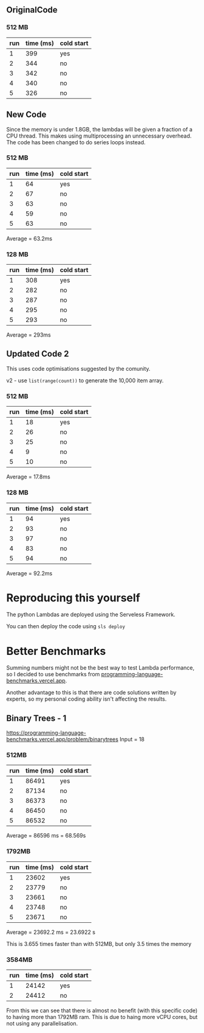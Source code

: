## OriginalCode

### 512 MB

| run | time (ms) | cold start |
| --- | --------- | ---------- |
| 1   | 399       | yes        |
| 2   | 344       | no         |
| 3   | 342       | no         |
| 4   | 340       | no         |
| 5   | 326       | no         |

## New Code

Since the memory is under 1.8GB, the lambdas will be given a fraction of a CPU thread. This makes using multiprocessing an unnecessary overhead. The code has been changed to do series loops instead.

### 512 MB

| run | time (ms) | cold start |
| --- | --------- | ---------- |
| 1   | 64        | yes        |
| 2   | 67        | no         |
| 3   | 63        | no         |
| 4   | 59        | no         |
| 5   | 63        | no         |

Average = 63.2ms

### 128 MB

| run | time (ms) | cold start |
| --- | --------- | ---------- |
| 1   | 308       | yes        |
| 2   | 282       | no         |
| 3   | 287       | no         |
| 4   | 295       | no         |
| 5   | 293       | no         |

Average = 293ms

## Updated Code 2

This uses code optimisations suggested by the comunity.

v2 - use `list(range(count))` to generate the 10,000 item array.

### 512 MB

| run | time (ms) | cold start |
| --- | --------- | ---------- |
| 1   | 18        | yes        |
| 2   | 26        | no         |
| 3   | 25        | no         |
| 4   | 9         | no         |
| 5   | 10        | no         |

Average = 17.8ms

### 128 MB

| run | time (ms) | cold start |
| --- | --------- | ---------- |
| 1   | 94        | yes        |
| 2   | 93        | no         |
| 3   | 97        | no         |
| 4   | 83        | no         |
| 5   | 94        | no         |

Average = 92.2ms

# Reproducing this yourself

The python Lambdas are deployed using the Serveless Framework.

You can then deploy the code using `sls deploy`

# Better Benchmarks

Summing numbers might not be the best way to test Lambda performance, so I decided to use benchmarks from [programming-language-benchmarks.vercel.app](https://programming-language-benchmarks.vercel.app/python-vs-rust).

Another advantage to this is that there are code solutions written by experts, so my personal coding ability isn't affecting the results.

## Binary Trees - 1

https://programming-language-benchmarks.vercel.app/problem/binarytrees
Input = 18

### 512MB

| run | time (ms) | cold start |
| --- | --------- | ---------- |
| 1   | 86491     | yes        |
| 2   | 87134     | no         |
| 3   | 86373     | no         |
| 4   | 86450     | no         |
| 5   | 86532     | no         |

Average = 86596 ms = 68.569s

### 1792MB

| run | time (ms) | cold start |
| --- | --------- | ---------- |
| 1   | 23602     | yes        |
| 2   | 23779     | no         |
| 3   | 23661     | no         |
| 4   | 23748     | no         |
| 5   | 23671     | no         |

Average = 23692.2 ms = 23.6922 s

This is 3.655 times faster than with 512MB, but only 3.5 times the memory

### 3584MB

| run | time (ms) | cold start |
| --- | --------- | ---------- |
| 1   | 24142     | yes        |
| 2   | 24412     | no         |

From this we can see that there is almost no benefit (with this specific code) to having more than 1792MB ram. This is due to haing more vCPU cores, but not using any parallelisation.
